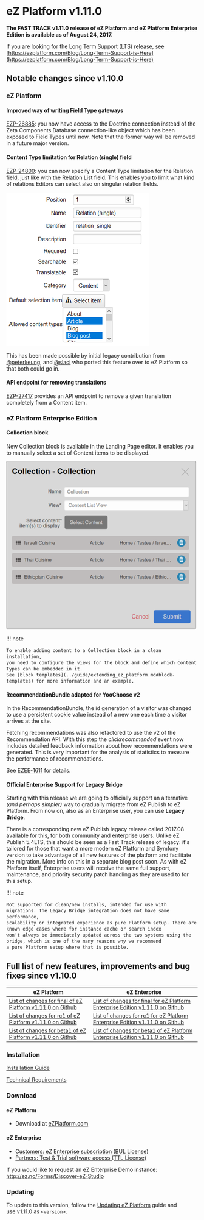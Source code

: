 # eZ Platform v1.11.0

**The FAST TRACK v1.11.0 release of eZ Platform and eZ Platform Enterprise Edition is available as of August 24, 2017.**

If you are looking for the Long Term Support (LTS) release, see [https://ezplatform.com/Blog/Long-Term-Support-is-Here](https://ezplatform.com/Blog/Long-Term-Support-is-Here)

## Notable changes since v1.10.0

### eZ Platform

#### Improved way of writing Field Type gateways

[EZP-26885](https://jira.ez.no/browse/EZP-26885): you now have access to the Doctrine connection instead of
the Zeta Components Database connection-like object which has been exposed to Field Types until now.
Note that the former way will be removed in a future major version.

#### Content Type limitation for Relation (single) field

[EZP-24800](https://jira.ez.no/browse/EZP-24800): you can now specify a Content Type limitation for the Relation field,
just like with the Relation List field. This enables you to limit what kind of relations Editors can select also on singular relation fields.

![Adding a new Relation (single) Field with allowed Content Types](img\relation_single_allowed_cts.png)

This has been made possible by initial legacy contribution from [@peterkeung](https://github.com/peterkeung), and [@slaci](https://github.com/slaci) who ported this feature over to eZ Platform so that both could go in.

#### API endpoint for removing translations

[EZP-27417](https://jira.ez.no/browse/EZP-27417) provides an API endpoint to remove a given translation completely from a Content item.

### eZ Platform Enterprise Edition

#### Collection block

New Collection block is available in the Landing Page editor.
It enables you to manually select a set of Content items to be displayed.

![Collection block options with three Content items selected](img/collection_block.png)

!!! note

    To enable adding content to a Collection block in a clean installation,
    you need to configure the views for the block and define which Content Types can be embedded in it.
    See [block templates](../guide/extending_ez_platform.md#block-templates) for more information and an example.

#### RecommendationBundle adapted for YooChoose v2

In the RecommendationBundle, the id generation of a visitor was changed to use a persistent cookie value
instead of a new one each time a visitor arrives at the site.

Fetching recommendations was also refactored to use the v2 of the Recommendation API.
With this step the *clickrecommended* event now includes detailed feedback information about how recommendations were generated.
This is very important for the analysis of statistics to measure the performance of recommendations.

See [EZEE-1611](https://jira.ez.no/browse/EZEE-1611) for details.

#### Official Enterprise Support for Legacy Bridge

Starting with this release we are going to officially support an alternative *(and perhaps simpler)* way to gradually migrate
from eZ Publish to eZ Platform. From now on, also as an Enterprise user, you can use **Legacy Bridge**.

There is a corresponding new eZ Publish legacy release called 2017.08 available for this, for both community and enterprise users.
Unlike eZ Publish 5.4LTS, this should be seen as a Fast Track release of legacy: it's tailored for those that want
a more modern eZ Platform and Symfony version to take advantage of all new features of the platform and facilitate
the migration. More info on this in a separate blog post soon. As with eZ Platform itself, Enterprise users will receive the same
full support, maintenance, and priority security patch handling as they are used to for this setup.

!!! note

    Not supported for clean/new installs, intended for use with migrations. The Legacy Bridge integration does not have same performance,
    scalability or integrated experience as pure Platform setup. There are known edge cases where for instance cache or search index
    won't always be immediately updated across the two systems using the bridge, which is one of the many reasons why we recommend
    a pure Platform setup where that is possible.

## Full list of new features, improvements and bug fixes since v1.10.0

| eZ Platform   | eZ Enterprise  |
|--------------|------------|
| [List of changes for final of eZ Platform v1.11.0 on Github](https://github.com/ezsystems/ezplatform/releases/tag/v1.11.0) | [List of changes for final for eZ Platform Enterprise Edition v1.11.0 on Github](https://github.com/ezsystems/ezplatform-ee/releases/tag/v1.11.0) |
| [List of changes for rc1 of eZ Platform v1.11.0 on Github](https://github.com/ezsystems/ezplatform/releases/tag/v1.11.0-rc1) | [List of changes for rc1 for eZ Platform Enterprise Edition v1.11.0 on Github](https://github.com/ezsystems/ezplatform-ee/releases/tag/v1.11.0-rc1) |
| [List of changes for beta1 of eZ Platform v1.11.0 on Github](https://github.com/ezsystems/ezplatform/releases/tag/v1.11.0-beta1) | [List of changes for beta1 of eZ Platform Enterprise Edition v1.11.0 on Github](https://github.com/ezsystems/ezplatform-ee/releases/tag/v1.11.0-beta1) |

### Installation

[Installation Guide](../getting_started/install_ez_platform.md)

[Technical Requirements](../getting_started/requirements_and_system_configuration.md)

### Download

#### eZ Platform

- Download at [eZPlatform.com](http://ezplatform.com/#download)

#### eZ Enterprise

- [Customers: eZ Enterprise subscription (BUL License)](https://support.ez.no/Downloads)
- [Partners: Test & Trial software access (TTL License)](https://ez.no/Partner-Portal/Software-Downloads-Release-Info)

If you would like to request an eZ Enterprise Demo instance: <http://ez.no/Forms/Discover-eZ-Studio>

### Updating

To update to this version, follow the [Updating eZ Platform](updating_ez_platform.md) guide and use v1.11.0 as `<version>`.
